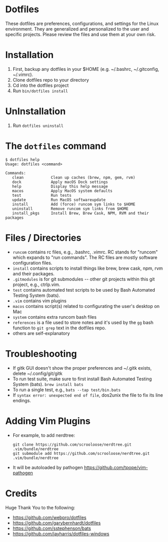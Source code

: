 Dotfiles
===================
These dotfiles are preferences, configurations, and settings for the Linux environment. They are generalized and personalized to the user and specific projects. Please review the files and use them at your own risk.

Installation
===================
  1. First, backup any dotfiles in your $HOME (e.g. ~/.bashrc, ~/.gitconfig, ~/.vimrc).
  1. Clone dotfiles repo to your directory
  1. Cd into the dotfiles project
  1. Run `bin/dotfiles install`

UnInstallation
===================
  1. Run `dotfiles uninstall`

The `dotfiles` command
===================

    $ dotfiles help
    Usage: dotfiles <command>

    Commands:
       clean            Clean up caches (brew, npm, gem, rvm)
       dock             Apply macOS Dock settings
       help             Display this help message
       macos            Apply MacOS system defaults
       test             Run tests
       update           Run MacOS softwareupdate
       install          Add (force) runcom sym links to $HOME
       uninstall        Remove runcom sym links from $HOME
       install_pkgs     Install Brew, Brew Cask, NPM, RVM and their packages

Files / Directories
===================
  - `runcom` contains rc files, e.g., .bashrc, .vimrc. RC stands for "runcom" which expands to "run commands". The RC files are mostly software configuration files.
  - `install` contains scripts to install things like brew, brew cask, npm, rvm and their packages.
  - `.gitmodules` is for git submodules -- other git projects within this git project, e.g., ctrlp.vim.
  - `test` contains automated test scripts to be used by Bash Automated Testing System (bats).
  - `.vim` contains vim plugins
  - `macos` contains script(s) related to configurating the user's desktop on Mac
  - `system` contains extra runcom bash files
  - `references` is a file used to store notes and it's used by the `gg` bash function to `git grep` text in the dotfiles repo.
  - others are self-explanatory

Troubleshooting
===================
  - If gitk GUI doesn't show the proper preferences and ~/.gitk exists, delete ~/.config/git/gitk
  - To run test suite, make sure to first install Bash Automated Testing System (bats). `brew install bats`
  - To run a single test, e.g., `bats --tap test/bin.bats`
  - If `syntax error: unexpected end of file`, dos2unix the file to fix its line endings.

Adding Vim Plugins
===================
  - For example, to add nerdtree:
    ```
    git clone https://github.com/scrooloose/nerdtree.git .vim/bundle/nerdtree
    git submodule add https://github.com/scrooloose/nerdtree.git .vim/bundle/nerdtree
    ```
  - It will be autoloaded by pathogen https://github.com/tpope/vim-pathogen

Credits
===================
Huge Thank You to the following:
  - https://github.com/webpro/dotfiles
  - https://github.com/garybernhardt/dotfiles
  - https://github.com/sstephenson/bats
  - https://github.com/jayharris/dotfiles-windows
